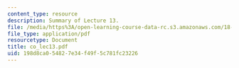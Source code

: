 ```yaml
---
content_type: resource
description: Summary of Lecture 13.
file: /media/https%3A/open-learning-course-data-rc.s3.amazonaws.com/18-997-topics-in-combinatorial-optimization-spring-2004/198d8ca054827e34f49f5c781fc23226_co_lec13.pdf
file_type: application/pdf
resourcetype: Document
title: co_lec13.pdf
uid: 198d8ca0-5482-7e34-f49f-5c781fc23226
---
```

